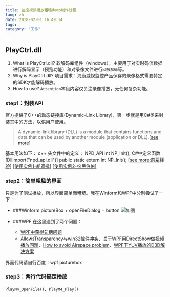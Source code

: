 ```yaml
---
title: 监控视频播放粗糙demo制作过程
lang: zh
date: 2018-02-01 16:49:14
tags:
category: "工作"
---
```

## PlayCtrl.dll
1. What is PlayCtrl.dll?
软解码库组件（windows），主要用于对实时码流数据进行解码显示（预览功能）和对录像文件进行`回放解码`等。
2. Why is PlayCtrl.dll?
项目需求：海康威视监控产品保存的录像格式需要特定的SDK才能解码播放。
3. How to use?
`Attention`本段内容仅关注录像播放，无任何复杂功能。

### step1：封装API
官方提供了C++的动态链接库(Dynamic-Link Library)，第一步就是用C#类来封装其中的方法，以供用户使用。
> A dynamic-link library (DLL) is a module that contains functions and data that can be used by another module (application or DLL).[[see more]](https://msdn.microsoft.com/en-us/library/windows/desktop/ms682589(v=vs.85).aspx)

基本用法如下：
    c++ 头文件中的定义：
    NPD_API int   NP_Init();
    C#中定义函数
    [DllImport("npd_api.dll")]
    public static extern int NP_Init();
[[see more:前辈经验]](http://www.cnblogs.com/wdysunflower/archive/2010/09/01/1813947.html)
[[使用实例1-胡双挺]](http://www.cnblogs.com/dashouqianxiaoshou/p/3953312.html)
[[使用实例2-农民伯伯]](http://www.cnblogs.com/over140/archive/2010/03/12/1683973.html)

### step2：简单粗糙的界面
只是为了测试播放，所以界面简单而粗糙。我在Winform和WPF中分别尝试了一下：

* ###Winform
pictureBox + openFileDialog + button
![如图](http://ww2.sinaimg.cn/large/0063MPrKjw1erua6gzu2ej308f08ezkk.jpg)

* ###WPF
在这里遇到了两个问题：
    * [WPF中获得句柄问题](http://bbs.csdn.net/topics/390363911)
    * [AllowsTransparency与win32控件冲突](http://q.cnblogs.com/q/45220/)、[关于WPF用DirectShow做视频播放问题](https://social.msdn.microsoft.com/Forums/zh-CN/60be586b-f7c1-4191-a578-756bc6707977/wpfdirectshow?forum=wpfzhchs)、[How to avoid Airspace problem](https://social.msdn.microsoft.com/Forums/zh-CN/3ac7f98c-e128-4c84-9138-e5d8d51904fc/how-to-avoid-airspace-problem-wpf-with-winforms-control?forum=wpf)、[WPF下YUV播放的D3D解决方案](http://blog.csdn.net/yangyy9611/article/details/17464133)

界面代码请自行百度：wpf picturebox

### step3：两行代码搞定播放
`PlayM4_OpenFile()`、`PlayM4_Play()`